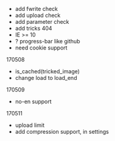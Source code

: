 - add fwrite check
- add upload check
- add parameter check
- add tricks 404
- IE >= 10
- ? progress-bar like github
- need cookie support

170508

- is_cached(tricked_image)
- change load to load_end

170509

- no-en support

170511

- upload limit 
- add compression support, in settings
